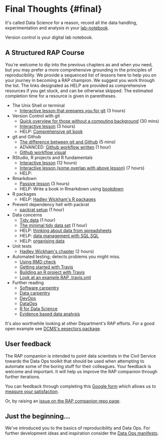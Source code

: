 # Final Thoughts {#final}

It's called Data Science for a reason, record all the data handling, experimentation and analysis in your [lab-notebook](http://colinpurrington.com/tips/lab-notebooks).

Version control is your digital lab notebook.

## A Structured RAP Course

You're welcome to dip into the previous chapters as and when you need, but you may prefer a more comprehensive grounding in the principles of reproducibility. We provide a sequenced list of lessons here to help you on your journey in becoming a RAP champion. We suggest you work through the list. The links designated as HELP are provided as comprehensive resources if you get stuck, and can be otherwise skipped. The estimated completion time for a resource is given in parentheses.  

* The Unix Shell or terminal  
    + [Interactive lesson that prepares you for git](http://swcarpentry.github.io/shell-novice) (3 hours)  
* Version Control with git  
    + [Quick overview for those without a computing background](http://journals.plos.org/ploscompbiol/article?id=10.1371/journal.pcbi.1004668) (30 mins)  
    + [Interactive lesson](http://swcarpentry.github.io/git-novice/) (3 hours)  
    + HELP: [Comprehensive git book](https://git-scm.com/book/en/v2)  
* git and Github  
    + [The difference between git and Github](https://stackoverflow.com/questions/13321556/difference-between-git-and-github) (5 mins)  
    + ADVANCED: [Github workflow written](http://scottchacon.com/2011/08/31/github-flow.html) (1 hour)  
    + [Github workflow visual](https://guides.github.com/introduction/flow/)  
* RStudio, R projects and R fundamentals  
    + [Interactive lesson](http://swcarpentry.github.io/r-novice-gapminder/) (12 hours)  
    + [Interactive lesson (some overlap with above lesson)](http://swcarpentry.github.io/r-novice-inflammation/) (7 hours)  
    + HELP: 
* Rmarkdown  
    + [Passive lesson](http://rmarkdown.rstudio.com/lesson-1.html)  (3 hours)  
    + HELP: Write a book in Rmarkdown using [bookdown](https://bookdown.org/yihui/bookdown/)  
* R packages  
    + HELP: [Hadley Wickham's R packages](http://r-pkgs.had.co.nz/)  
* Prevent dependency hell with packrat  
    + [packrat setup](https://rstudio.github.io/packrat/walkthrough.html) (1 hour)  
* Data concerns  
    + [Tidy data](https://www.google.co.uk/url?sa=t&rct=j&q=&esrc=s&source=web&cd=1&cad=rja&uact=8&ved=0ahUKEwjqp8KdjK_XAhXJmBoKHeFMDGEQFggqMAA&url=https%3A%2F%2Fwww.jstatsoft.org%2Farticle%2Fview%2Fv059i10%2Fv59i10.pdf&usg=AOvVaw2vJ6CHw9RT8m_noVUfoeP6) (1 hour)  
    + [The minimal tidy data set](https://ukgovdatascience.github.io/rap_companion/exemplar.html#tidy-data) (1 hour)  
    + HELP: [thinking about data from spreadsheets](http://www.datacarpentry.org/spreadsheet-ecology-lesson/)  
    + HELP: [data management with SQL SQL](http://www.datacarpentry.org/sql-ecology-lesson/)  
    + HELP: [organising data](http://kbroman.org/dataorg/)
* Unit tests  
    + [Hadley Wickham's chapter](http://r-pkgs.had.co.nz/tests.html) (2 hours)  
* Automated testing; detects problems you might miss.  
    + [Using RMD check](http://r-pkgs.had.co.nz/check.html)
    + [Getting started with Travis](https://docs.travis-ci.com/user/getting-started/)  
    + [Building an R project with Travis](https://docs.travis-ci.com/user/languages/r/)  
    + [Look at an example RAP .travis.yml](https://github.com/DCMSstats/eesectors/blob/master/.travis.yml)  
* Further reading  
    + [Software carpentry](https://software-carpentry.org/reading/)  
    + [Data carpentry](http://www.datacarpentry.org/)  
    + [DevOps](https://en.wikipedia.org/wiki/DevOps)
    + [DataOps](https://en.wikipedia.org/wiki/DataOps)  
    + [R for Data Science](http://r4ds.had.co.nz/)  
    + [Evidence based data analysis](http://www.pnas.org/content/112/6/1645.full)  
    
It's also worthwhile looking at other Department's RAP efforts. For a good open example see [DCMS's eesectors package](https://github.com/DCMSstats/eesectors).  

## User feedback

The RAP companion is intended to point data scientists in the Civil Service towards the Data Ops toolkit that should be used when attempting to automate some of the boring stuff for their colleagues. Your feedback is welcome and important. It will help us improve the RAP companion through further iterations.  

You can feedback through completing this [Google form](https://docs.google.com/forms/d/e/1FAIpQLSeVYmjJIPm-YJ_lgKu0JdIiUwc2glSLtfGFQxKdW1cMmRwbCQ/viewform?usp=pp_url&entry.1747016377=4&entry.305553560=4&entry.349499540&entry.1168732002=Column+4&entry.1948461863=Column+4&entry.1262699325=Column+4&entry.1033407422=Column+4&entry.900063493=Column+4&entry.811492760=Column+4&entry.2083454847&entry.2141214542=Yes&entry.1340586078&entry.879050699&entry.1223500353) which allows us to [measure your satisfaction](https://www.gov.uk/service-manual/measuring-success/measuring-user-satisfaction).  

Or, by raising an [issue on the RAP companion repo page](https://github.com/ukgovdatascience/rap_companion/issues).  

## Just the beginning...

We've introduced you to the basics of reproducibility and Data Ops. For further development ideas and inspiration consider the [Data Ops manifesto](http://dataopsmanifesto.org/).
